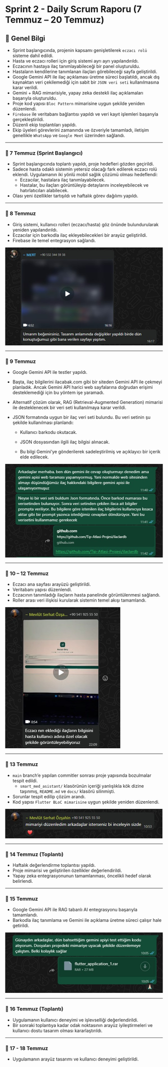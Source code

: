 # Sprint 2 - Daily Scrum Raporu (7 Temmuz – 20 Temmuz)

## 🧭 Genel Bilgi
- Sprint başlangıcında, projenin kapsamı genişletilerek `eczacı rolü` sisteme dahil edildi.  
- Hasta ve eczacı rolleri için giriş sistemi ayrı ayrı yapılandırıldı.  
- Eczacının hastaya ilaç tanımlayabileceği bir panel oluşturuldu.  
- Hastaların kendilerine tanımlanan ilaçları görebileceği sayfa geliştirildi.  
- Google Gemini API ile ilaç açıklaması üretme süreci başlatıldı, ancak dış kaynaktan veri çekilemediği için sabit bir `JSON veri seti` kullanılmasına karar verildi.  
- Gemini + RAG mimarisiyle, yapay zeka destekli ilaç açıklamaları başarıyla oluşturuldu.  
- Proje kod yapısı `Bloc Pattern` mimarisine uygun şekilde yeniden düzenlendi.  
- `Firebase` ile veritabanı bağlantısı yapıldı ve veri kayıt işlemleri başarıyla gerçekleştirildi.  
- Düzenli ekip toplantıları yapıldı.  
- Ekip üyeleri görevlerini zamanında ve özveriyle tamamladı, iletişim genellikle `WhatsApp` ve `Google Meet` üzerinden sağlandı.

---

### 📅 7 Temmuz (Sprint Başlangıcı)
- Sprint başlangıcında toplantı yapıldı, proje hedefleri gözden geçirildi.  
- Sadece hasta odaklı sistemin yetersiz olacağı fark edilerek eczacı rolü eklendi. Uygulamanın iki yönlü mobil sağlık çözümü olması hedeflendi:  
  - Eczacılar, hastalara ilaç tanımlayabilecek.  
  - Hastalar, bu ilaçları görüntüleyip detaylarını inceleyebilecek ve hatırlatıcıları alabilecek.  
- Olası yeni özellikler tartışıldı ve haftalık görev dağılımı yapıldı.

---

### 📅 8 Temmuz
- Giriş sistemi, kullanıcı rolleri (eczacı/hasta) göz önünde bulundurularak yeniden yapılandırıldı.  
- Eczacılar için barkodla ilaç ekleyebilecekleri bir arayüz geliştirildi.  
- Firebase ile temel entegrasyon sağlandı.

![wp mesajı](../wp_screenshots/wp1.jpg)

---

### 📅 9 Temmuz
- Google Gemini API ile testler yapıldı.

- Başta, ilaç bilgilerini ilacabak.com  gibi bir siteden Gemini API ile çekmeyi planladık. Ancak Gemini API harici web sayfalarına doğrudan erişimi desteklemediği için bu yöntem işe yaramadı.

- Alternatif çözüm olarak, RAG (Retrieval-Augmented Generation) mimarisi ile desteklenecek bir veri seti kullanılmaya karar verildi.

- JSON formatında uygun bir ilaç veri seti bulundu. Bu veri setinin şu şekilde kullanılması planlandı:

    - Kullanıcı barkodu okutacak.

    - JSON dosyasından ilgili ilaç bilgisi alınacak.

    - Bu bilgi Gemini’ye gönderilerek sadeleştirilmiş ve açıklayıcı bir içerik elde edilecek.

![wp mesajı](../wp_screenshots/wp2.jpg)

---

### 📅 10 – 12 Temmuz
- Eczacı ana sayfası arayüzü geliştirildi.  
- Veritabanı yapısı düzenlendi.  
- Eczacının tanımladığı ilaçların hasta panelinde görüntülenmesi sağlandı.  
- Roller arası veri ilişkisi kurularak sistemin temel akışı tamamlandı.

![wp mesajı](../wp_screenshots/wp3.jpg)

---

### 📅 13 Temmuz
- `main` branch’e yapılan commitler sonrası proje yapısında bozulmalar tespit edildi.  
    - `smart_med_asistant/` klasörünün içeriği yanlışlıkla kök dizine taşınmış, `README.md` ve `docs/` klasörü silinmişti.  
- Sorunlar tespit edilip çözüm arandı. 
- Kod yapısı `Flutter BLoC mimarisine` uygun şekilde yeniden düzenlendi.

![wp mesajı](../wp_screenshots/wp4.jpg)

---

### 📅 14 Temmuz (Toplantı)
- Haftalık değerlendirme toplantısı yapıldı.  
- Proje mimarisi ve geliştirilen özellikler değerlendirildi.  
- Yapay zeka entegrasyonunun tamamlanması, öncelikli hedef olarak belirlendi.

---

### 📅 15 Temmuz
- Google Gemini API ile RAG tabanlı AI entegrasyonu başarıyla tamamlandı.  
- Barkodla ilaç tanımlama ve Gemini ile açıklama üretme süreci çalışır hale getirildi.

![wp mesajı](../wp_screenshots/wp5.jpg)

---

### 📅 16 Temmuz (Toplantı)
- Uygulamanın kullanıcı deneyimi ve işlevselliği değerlendirildi.
- Bir sonraki toplantıya kadar odak noktasının arayüz iyileştirmeleri ve kullanıcı dostu tasarım olması kararlaştırıldı.

---

### 📅 17 - 18 Temmuz
- Uygulamanın arayüz tasarımı ve kullanıcı deneyimi geliştirildi. 